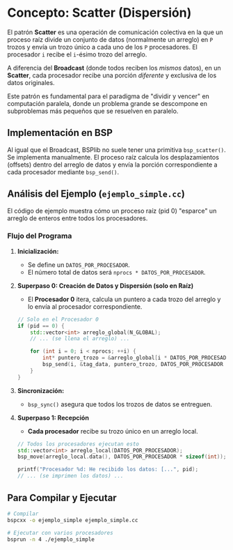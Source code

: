 # Concepto: Scatter (Dispersión)

El patrón **Scatter** es una operación de comunicación colectiva en la que un proceso raíz divide un conjunto de datos (normalmente un arreglo) en `P` trozos y envía un trozo único a cada uno de los `P` procesadores. El procesador `i` recibe el `i`-ésimo trozo del arreglo.

A diferencia del **Broadcast** (donde todos reciben los *mismos* datos), en un **Scatter**, cada procesador recibe una porción *diferente* y exclusiva de los datos originales.

Este patrón es fundamental para el paradigma de "dividir y vencer" en computación paralela, donde un problema grande se descompone en subproblemas más pequeños que se resuelven en paralelo.

## Implementación en BSP

Al igual que el Broadcast, BSPlib no suele tener una primitiva `bsp_scatter()`. Se implementa manualmente. El proceso raíz calcula los desplazamientos (offsets) dentro del arreglo de datos y envía la porción correspondiente a cada procesador mediante `bsp_send()`.

## Análisis del Ejemplo (`ejemplo_simple.cc`)

El código de ejemplo muestra cómo un proceso raíz (pid 0) "esparce" un arreglo de enteros entre todos los procesadores.

### Flujo del Programa

1.  **Inicialización:**
    - Se define un `DATOS_POR_PROCESADOR`.
    - El número total de datos será `nprocs * DATOS_POR_PROCESADOR`.
2.  **Superpaso 0: Creación de Datos y Dispersión (solo en Raíz)**
    -   El **Procesador 0** itera, calcula un puntero a cada trozo del arreglo y lo envía al procesador correspondiente.

    ```cpp
    // Solo en el Procesador 0
    if (pid == 0) {
        std::vector<int> arreglo_global(N_GLOBAL);
        // ... (se llena el arreglo) ...

        for (int i = 0; i < nprocs; ++i) {
            int* puntero_trozo = &arreglo_global[i * DATOS_POR_PROCESADOR];
            bsp_send(i, &tag_data, puntero_trozo, DATOS_POR_PROCESADOR * sizeof(int));
        }
    }
    ```
3.  **Sincronización:**
    -   `bsp_sync()` asegura que todos los trozos de datos se entreguen.
4.  **Superpaso 1: Recepción**
    -   **Cada procesador** recibe su trozo único en un arreglo local.

    ```cpp
    // Todos los procesadores ejecutan esto
    std::vector<int> arreglo_local(DATOS_POR_PROCESADOR);
    bsp_move(arreglo_local.data(), DATOS_POR_PROCESADOR * sizeof(int));

    printf("Procesador %d: He recibido los datos: [...", pid);
    // ... (se imprimen los datos) ...
    ```

## Para Compilar y Ejecutar

```bash
# Compilar
bspcxx -o ejemplo_simple ejemplo_simple.cc

# Ejecutar con varios procesadores
bsprun -n 4 ./ejemplo_simple
``` 